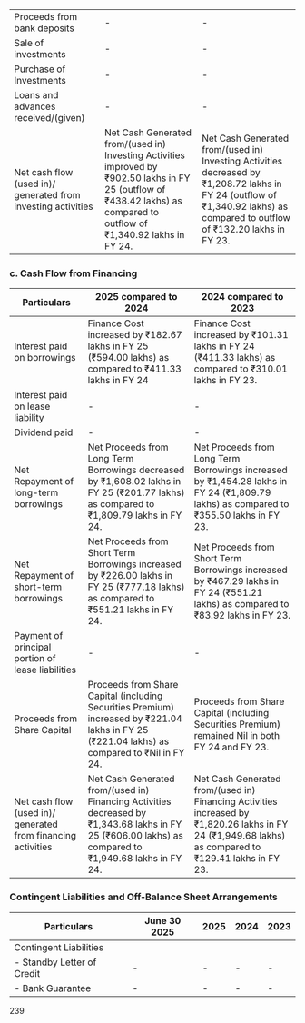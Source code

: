 <table><tr><td>Proceeds from bank deposits</td><td>-</td><td>-</td></tr><tr><td>Sale of investments</td><td>-</td><td>-</td></tr><tr><td>Purchase of Investments</td><td>-</td><td>-</td></tr><tr><td>Loans and advances received/(given)</td><td>-</td><td>-</td></tr><tr><td>Net cash flow (used in)/ generated from investing activities</td><td>Net Cash Generated from/(used in) Investing Activities improved by ₹902.50 lakhs in FY 25 (outflow of ₹438.42 lakhs) as compared to outflow of ₹1,340.92 lakhs in FY 24.</td><td>Net Cash Generated from/(used in) Investing Activities decreased by ₹1,208.72 lakhs in FY 24 (outflow of ₹1,340.92 lakhs) as compared to outflow of ₹132.20 lakhs in FY 23.</td></tr></table>

### c. Cash Flow from Financing

<table><thead><tr><th>Particulars</th><th>2025 compared to 2024</th><th>2024 compared to 2023</th></tr></thead><tbody><tr><td>Interest paid on borrowings</td><td>Finance Cost increased by ₹182.67 lakhs in FY 25 (₹594.00 lakhs) as compared to ₹411.33 lakhs in FY 24</td><td>Finance Cost increased by ₹101.31 lakhs in FY 24 (₹411.33 lakhs) as compared to ₹310.01 lakhs in FY 23.</td></tr><tr><td>Interest paid on lease liability</td><td>-</td><td>-</td></tr><tr><td>Dividend paid</td><td>-</td><td>-</td></tr><tr><td>Net Repayment of long-term borrowings</td><td>Net Proceeds from Long Term Borrowings decreased by ₹1,608.02 lakhs in FY 25 (₹201.77 lakhs) as compared to ₹1,809.79 lakhs in FY 24.</td><td>Net Proceeds from Long Term Borrowings increased by ₹1,454.28 lakhs in FY 24 (₹1,809.79 lakhs) as compared to ₹355.50 lakhs in FY 23.</td></tr><tr><td>Net Repayment of short-term borrowings</td><td>Net Proceeds from Short Term Borrowings increased by ₹226.00 lakhs in FY 25 (₹777.18 lakhs) as compared to ₹551.21 lakhs in FY 24.</td><td>Net Proceeds from Short Term Borrowings increased by ₹467.29 lakhs in FY 24 (₹551.21 lakhs) as compared to ₹83.92 lakhs in FY 23.</td></tr><tr><td>Payment of principal portion of lease liabilities</td><td>-</td><td>-</td></tr><tr><td>Proceeds from Share Capital</td><td>Proceeds from Share Capital (including Securities Premium) increased by ₹221.04 lakhs in FY 25 (₹221.04 lakhs) as compared to ₹Nil in FY 24.</td><td>Proceeds from Share Capital (including Securities Premium) remained Nil in both FY 24 and FY 23.</td></tr><tr><td>Net cash flow (used in)/ generated from financing activities</td><td>Net Cash Generated from/(used in) Financing Activities decreased by ₹1,343.68 lakhs in FY 25 (₹606.00 lakhs) as compared to ₹1,949.68 lakhs in FY 24.</td><td>Net Cash Generated from/(used in) Financing Activities increased by ₹1,820.26 lakhs in FY 24 (₹1,949.68 lakhs) as compared to ₹129.41 lakhs in FY 23.</td></tr></tbody></table>

### Contingent Liabilities and Off-Balance Sheet Arrangements

<table><thead><tr><th>Particulars</th><th>June 30 2025</th><th>2025</th><th>2024</th><th>2023</th></tr></thead><tbody><tr><td>Contingent Liabilities</td><td></td><td></td><td></td><td></td></tr><tr><td>- Standby Letter of Credit</td><td>-</td><td>-</td><td>-</td><td>-</td></tr><tr><td>- Bank Guarantee</td><td>-</td><td>-</td><td>-</td><td>-</td></tr></tbody></table>

239